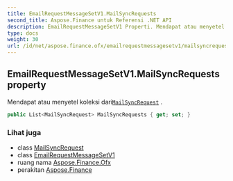 ```yaml
---
title: EmailRequestMessageSetV1.MailSyncRequests
second_title: Aspose.Finance untuk Referensi .NET API
description: EmailRequestMessageSetV1 Properti. Mendapat atau menyetel koleksi dariMailSyncRequest .
type: docs
weight: 30
url: /id/net/aspose.finance.ofx/emailrequestmessagesetv1/mailsyncrequests/
---
```

## EmailRequestMessageSetV1.MailSyncRequests property

Mendapat atau menyetel koleksi dari[`MailSyncRequest`](../../../aspose.finance.ofx.email/mailsyncrequest/) .

```csharp
public List<MailSyncRequest> MailSyncRequests { get; set; }
```

### Lihat juga

* class [MailSyncRequest](../../../aspose.finance.ofx.email/mailsyncrequest/)
* class [EmailRequestMessageSetV1](../)
* ruang nama [Aspose.Finance.Ofx](../../emailrequestmessagesetv1/)
* perakitan [Aspose.Finance](../../../)


